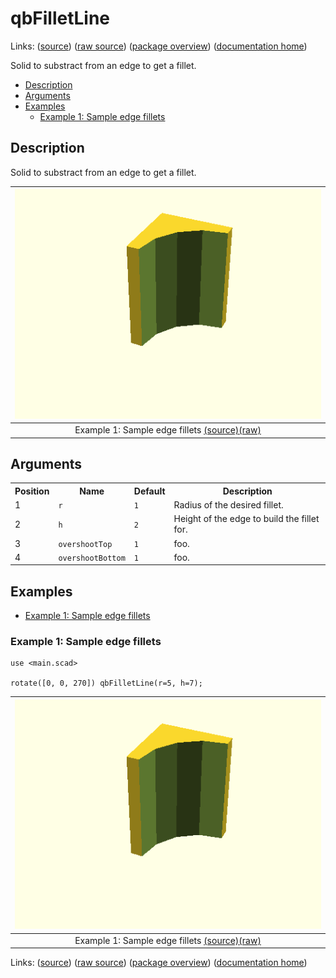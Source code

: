 # qbFilletLine

Links: ([source](https://github.com/little-blossom/openscad-qbase/blob/master/docs/generated/src/qbFilletLine.scad)) ([raw source](https://raw.githubusercontent.com/little-blossom/openscad-qbase/master/docs/generated/src/qbFilletLine.scad)) ([package overview](overview.md)) ([documentation home](../index.md))

Solid to substract from an edge to get a fillet.

* [Description](#description)
* [Arguments](#arguments)
* [Examples](#examples)
  * [Example 1: Sample edge fillets](#example-1-sample-edge-fillets)

## Description


Solid to substract from an edge to get a fillet.

| [![summary-example](qbFilletLine.md-media/summary-example.png "summary-example")](https://github.com/little-blossom/openscad-qbase/blob/master/docs/generated/qbFilletLine.md-media/summary-example.png) |
| :---: |
|Example 1: Sample edge fillets [(source)](https://github.com/little-blossom/openscad-qbase/blob/master/docs/generated/qbFilletLine.md-media/summary-example.scad)[(raw)](https://raw.githubusercontent.com/little-blossom/openscad-qbase/master/docs/generated/qbFilletLine.md-media/summary-example.scad)|



## Arguments

<table>
<tr><th>Position</th><th>Name</th><th>Default</th><th>Description</th></tr>
<tr><td>1</td><td><code>r</code></td><td><code>1</code></td><td>Radius of the desired fillet.</td></tr>
<tr><td>2</td><td><code>h</code></td><td><code>2</code></td><td>Height of the edge to build the fillet for.</td></tr>
<tr><td>3</td><td><code>overshootTop</code></td><td><code>1</code></td><td>foo.</td></tr>
<tr><td>4</td><td><code>overshootBottom</code></td><td><code>1</code></td><td>foo.</td></tr>
</table>

## Examples

* [Example 1: Sample edge fillets](#example-1-sample-edge-fillets)

### Example 1: Sample edge fillets


```openscad
use <main.scad>

rotate([0, 0, 270]) qbFilletLine(r=5, h=7);
```
| [![summary-example](qbFilletLine.md-media/summary-example.png "summary-example")](https://github.com/little-blossom/openscad-qbase/blob/master/docs/generated/qbFilletLine.md-media/summary-example.png) |
| :---: |
|Example 1: Sample edge fillets [(source)](https://github.com/little-blossom/openscad-qbase/blob/master/docs/generated/qbFilletLine.md-media/summary-example.scad)[(raw)](https://raw.githubusercontent.com/little-blossom/openscad-qbase/master/docs/generated/qbFilletLine.md-media/summary-example.scad)|


Links: ([source](https://github.com/little-blossom/openscad-qbase/blob/master/docs/generated/src/qbFilletLine.scad)) ([raw source](https://raw.githubusercontent.com/little-blossom/openscad-qbase/master/docs/generated/src/qbFilletLine.scad)) ([package overview](overview.md)) ([documentation home](../index.md))
